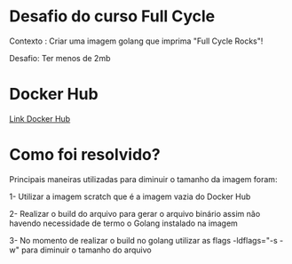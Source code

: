 # Desafio do curso Full Cycle
Contexto : Criar uma imagem golang que imprima "Full Cycle Rocks"!

Desafio: Ter menos de 2mb

# Docker Hub
[Link Docker Hub](https://hub.docker.com/repository/docker/henriquegor/fullcycle/general)

# Como foi resolvido?
Principais maneiras utilizadas para diminuir o tamanho da imagem foram:

1- Utilizar a imagem scratch que é a imagem vazia do Docker Hub

2- Realizar o build do arquivo para gerar o arquivo binário assim não havendo necessidade de termo o Golang instalado na imagem

3- No momento de realizar o build no golang utilizar as flags -ldflags="-s -w" para diminuir o tamanho do arquivo